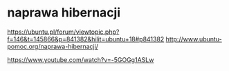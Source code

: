 # naprawa hibernacji 

  https://ubuntu.pl/forum/viewtopic.php?f=146&t=145866&p=841382&hilit=ubuntu+18#p841382
  http://www.ubuntu-pomoc.org/naprawa-hibernacji/
  
https://www.youtube.com/watch?v=-5GOGg1ASLw
